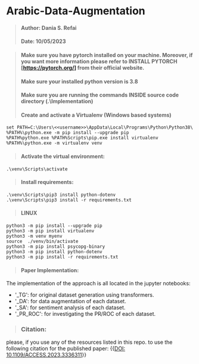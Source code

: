 # Arabic-Data-Augmentation
> #### Author: Dania S. Refai
> #### Date: 10/05/2023


> #### Make sure you have pytorch installed on your machine. Moreover, if you want more information please refer to INSTALL PYTORCH [https://pytorch.org/] from their official website.
> #### Make sure your installed python version is 3.8
> #### Make sure you are running the commands INSIDE source code directory (.\Implementation\)
> #### Create and activate a Virtualenv (Windows based systems)
    set PATH=C:\Users\<<username>>\AppData\Local\Programs\Python\Python38\
    %PATH%\python.exe -m pip install --upgrade pip
    %PATH%python.exe %PATH%Scripts\pip.exe install virtualenv    
    %PATH%\python.exe -m virtualenv venv 
    
> #### Activate the virtual environment:
    .\venv\Scripts\activate

> #### Install requirements:
    .\venv\Scripts\pip3 install python-dotenv
    .\venv\Scripts\pip3 install -r requirements.txt


> #### LINUX 
    python3 -m pip install --upgrade pip
    python3 -m pip install virtualenv
    python3 -m venv myenv 
    source  ./venv/bin/activate
    python3 -m pip install psycopg-binary
    python3 -m pip install python-dotenv
    python3 -m pip install -r requirements.txt

> #### Paper Implementation:
The implementation of the approach is all located in the jupyter notebooks:
* '_TG': for original dataset generation using transformers.
* '_DA': for data augmentation of each dataset.
* '_SA': for sentiment analysis of each dataset.
* '_PR_ROC': for investigating the PR/ROC of each dataset.

> ### Citation:
please, if you use any of the resources listed in this repo. to use the following citation for the published paper:
{{[DOI: 10.1109/ACCESS.2023.3336311](https://doi.org/10.1109/ACCESS.2023.3336311)}}








